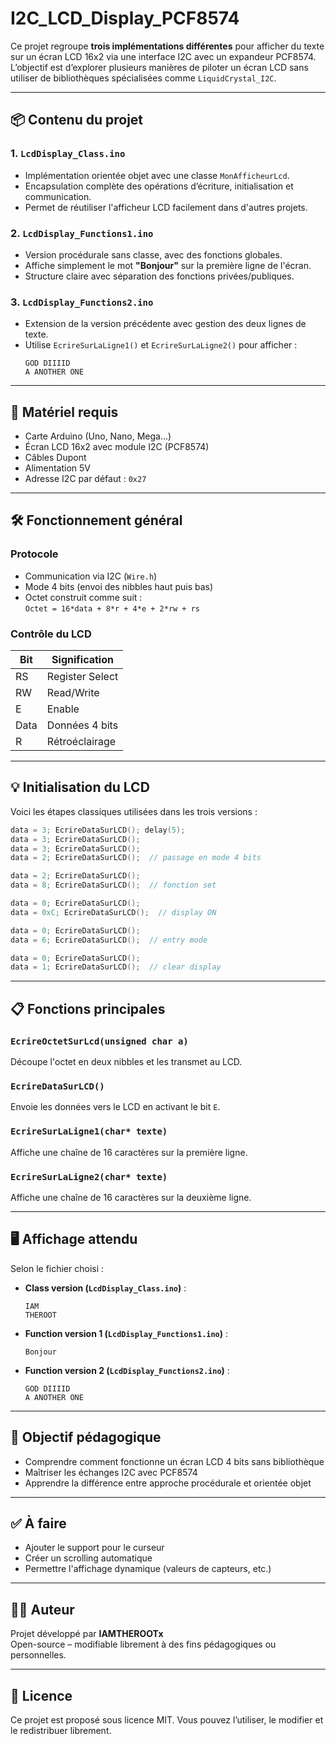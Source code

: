 # I2C_LCD_Display_PCF8574

Ce projet regroupe **trois implémentations différentes** pour afficher du texte sur un écran LCD 16x2 via une interface I2C avec un expandeur PCF8574. L’objectif est d’explorer plusieurs manières de piloter un écran LCD sans utiliser de bibliothèques spécialisées comme `LiquidCrystal_I2C`.

---

## 📦 Contenu du projet

### 1. `LcdDisplay_Class.ino`
- Implémentation orientée objet avec une classe `MonAfficheurLcd`.
- Encapsulation complète des opérations d’écriture, initialisation et communication.
- Permet de réutiliser l'afficheur LCD facilement dans d'autres projets.

### 2. `LcdDisplay_Functions1.ino`
- Version procédurale sans classe, avec des fonctions globales.
- Affiche simplement le mot **"Bonjour"** sur la première ligne de l'écran.
- Structure claire avec séparation des fonctions privées/publiques.

### 3. `LcdDisplay_Functions2.ino`
- Extension de la version précédente avec gestion des deux lignes de texte.
- Utilise `EcrireSurLaLigne1()` et `EcrireSurLaLigne2()` pour afficher :
  ```
  GOD DIIIID
  A ANOTHER ONE
  ```

---

## 🧰 Matériel requis

- Carte Arduino (Uno, Nano, Mega…)
- Écran LCD 16x2 avec module I2C (PCF8574)
- Câbles Dupont
- Alimentation 5V
- Adresse I2C par défaut : `0x27`

---

## 🛠 Fonctionnement général

### Protocole

- Communication via I2C (`Wire.h`)
- Mode 4 bits (envoi des nibbles haut puis bas)
- Octet construit comme suit :  
  `Octet = 16*data + 8*r + 4*e + 2*rw + rs`

### Contrôle du LCD

| Bit  | Signification      |
|------|--------------------|
| RS   | Register Select    |
| RW   | Read/Write         |
| E    | Enable             |
| Data | Données 4 bits     |
| R    | Rétroéclairage     |

---

## 💡 Initialisation du LCD

Voici les étapes classiques utilisées dans les trois versions :

```cpp
data = 3; EcrireDataSurLCD(); delay(5);
data = 3; EcrireDataSurLCD(); 
data = 3; EcrireDataSurLCD(); 
data = 2; EcrireDataSurLCD();  // passage en mode 4 bits

data = 2; EcrireDataSurLCD(); 
data = 8; EcrireDataSurLCD();  // fonction set

data = 0; EcrireDataSurLCD(); 
data = 0xC; EcrireDataSurLCD();  // display ON

data = 0; EcrireDataSurLCD(); 
data = 6; EcrireDataSurLCD();  // entry mode

data = 0; EcrireDataSurLCD(); 
data = 1; EcrireDataSurLCD();  // clear display
```

---

## 📋 Fonctions principales

### `EcrireOctetSurLcd(unsigned char a)`
Découpe l'octet en deux nibbles et les transmet au LCD.

### `EcrireDataSurLCD()`
Envoie les données vers le LCD en activant le bit `E`.

### `EcrireSurLaLigne1(char* texte)`  
Affiche une chaîne de 16 caractères sur la première ligne.

### `EcrireSurLaLigne2(char* texte)`  
Affiche une chaîne de 16 caractères sur la deuxième ligne.

---

## 🖥️ Affichage attendu

Selon le fichier choisi :

- **Class version (`LcdDisplay_Class.ino`)** :
  ```
  IAM
  THEROOT
  ```

- **Function version 1 (`LcdDisplay_Functions1.ino`)** :
  ```
  Bonjour
  ```

- **Function version 2 (`LcdDisplay_Functions2.ino`)** :
  ```
  GOD DIIIID
  A ANOTHER ONE
  ```

---

## 🎯 Objectif pédagogique

- Comprendre comment fonctionne un écran LCD 4 bits sans bibliothèque
- Maîtriser les échanges I2C avec PCF8574
- Apprendre la différence entre approche procédurale et orientée objet

---

## ✅ À faire

- Ajouter le support pour le curseur
- Créer un scrolling automatique
- Permettre l'affichage dynamique (valeurs de capteurs, etc.)

---

## 👨‍💻 Auteur

Projet développé par **IAMTHEROOTx**  
Open-source – modifiable librement à des fins pédagogiques ou personnelles.

---

## 📝 Licence

Ce projet est proposé sous licence MIT. Vous pouvez l’utiliser, le modifier et le redistribuer librement.

